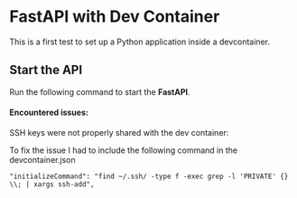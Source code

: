 # FastAPI with Dev Container

This is a first test to set up a Python application inside a devcontainer. 

## Start the API

Run the following command to start the __FastAPI__. 

#### Encountered issues: 

SSH keys were not properly shared with the dev container:

To fix the issue I had to include the following command in the devcontainer.json

```
"initializeCommand": "find ~/.ssh/ -type f -exec grep -l 'PRIVATE' {} \\; | xargs ssh-add",
```